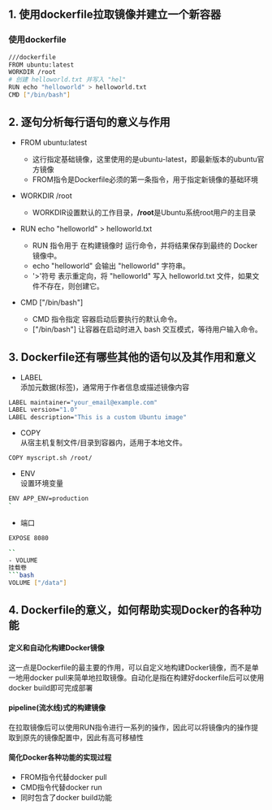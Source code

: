 ## 1. 使用dockerfile拉取镜像并建立一个新容器
### 使用dockerfile
```bash
///dockerfile
FROM ubuntu:latest
WORKDIR /root
# 创建 helloworld.txt 并写入 "hel"
RUN echo "helloworld" > helloworld.txt
CMD ["/bin/bash"]
```
## 2. 逐句分析每行语句的意义与作用
- FROM ubuntu:latest  
    - 这行指定基础镜像，这里使用的是ubuntu-latest，即最新版本的ubuntu官方镜像
    - FROM指令是Dockerfile必须的第一条指令，用于指定新镜像的基础环境
    
- WORKDIR /root
    - WORKDIR设置默认的工作目录，**/root**是Ubuntu系统root用户的主目录

- RUN echo "helloworld" > helloworld.txt
    - RUN 指令用于 在构建镜像时 运行命令，并将结果保存到最终的 Docker 镜像中。
    - echo "helloworld" 会输出 "helloworld" 字符串。
    - '>'符号 表示重定向，将 "helloworld" 写入 helloworld.txt 文件，如果文件不存在，则创建它。

- CMD ["/bin/bash"]
    - CMD 指令指定 容器启动后要执行的默认命令。
    - ["/bin/bash"] 让容器在启动时进入 bash 交互模式，等待用户输入命令。


## 3. Dockerfile还有哪些其他的语句以及其作用和意义
- LABEL  
添加元数据(标签)，通常用于作者信息或描述镜像内容
```bash
LABEL maintainer="your_email@example.com"
LABEL version="1.0"
LABEL description="This is a custom Ubuntu image"

```

- COPY  
从宿主机复制文件/目录到容器内，适用于本地文件。
```bash
COPY myscript.sh /root/

```
- ENV  
设置环境变量
```bash
ENV APP_ENV=production
`
```
- 端口
```bash
EXPOSE 8080

``
- VOLUME  
挂载卷
```bash
VOLUME ["/data"]

```

## 4. Dockerfile的意义，如何帮助实现Docker的各种功能
#### 定义和自动化构建Docker镜像
这一点是Dockerfile的最主要的作用，可以自定义地构建Docker镜像，而不是单一地用docker pull来简单地拉取镜像。自动化是指在构建好dockerfile后可以使用docker build即可完成部署
#### pipeline(流水线)式的构建镜像  
在拉取镜像后可以使用RUN指令进行一系列的操作，因此可以将镜像内的操作提取到原先的镜像配置中，因此有高可移植性
#### 简化Docker各种功能的实现过程
- FROM指令代替docker pull
- CMD指令代替docker run
- 同时包含了docker build功能
